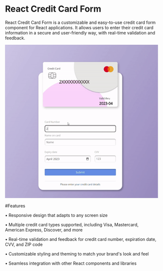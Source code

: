 # React Credit Card Form

React Credit Card Form is a customizable and easy-to-use credit card form component for React applications. It allows users to enter their credit card information in a secure and user-friendly way, with real-time validation and feedback.

<p align="center">
<img src="./reactcreditform.gif" alt="React Credit Card Form">
</p>

#Features

• Responsive design that adapts to any screen size

• Multiple credit card types supported, including Visa, Mastercard, American Express, Discover, and more

• Real-time validation and feedback for credit card number, expiration date, CVV, and ZIP code

• Customizable styling and theming to match your brand's look and feel

• Seamless integration with other React components and libraries
